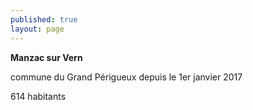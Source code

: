 ```yaml
---
published: true
layout: page
---
```



**Manzac sur Vern**

commune du Grand Périgueux depuis le 1er janvier 2017

614 habitants
